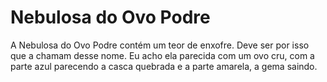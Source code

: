 # Nebulosa do Ovo Podre

A Nebulosa do Ovo Podre contém um teor de enxofre. Deve ser por isso que a
chamam desse nome. Eu acho ela parecida com um ovo cru, com a parte azul
parecendo a casca quebrada e a parte amarela, a gema saindo.
